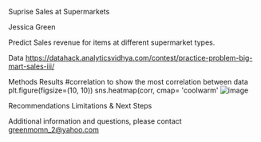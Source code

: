 
Suprise Sales at Supermarkets


Jessica Green

Predict Sales revenue for items at different supermarket types.

Data
https://datahack.analyticsvidhya.com/contest/practice-problem-big-mart-sales-iii/

Methods
Results
#correlation to show the most correlation between data 
plt.figure(figsize=(10, 10))
sns.heatmap(corr, cmap= 'coolwarm'
![image](https://user-images.githubusercontent.com/102007410/167274201-026fbee5-ba96-47a0-812f-bd9042a83c56.png)



Recommendations
Limitations & Next Steps

Additional information and questions, please contact greenmomn_2@yahoo.com
